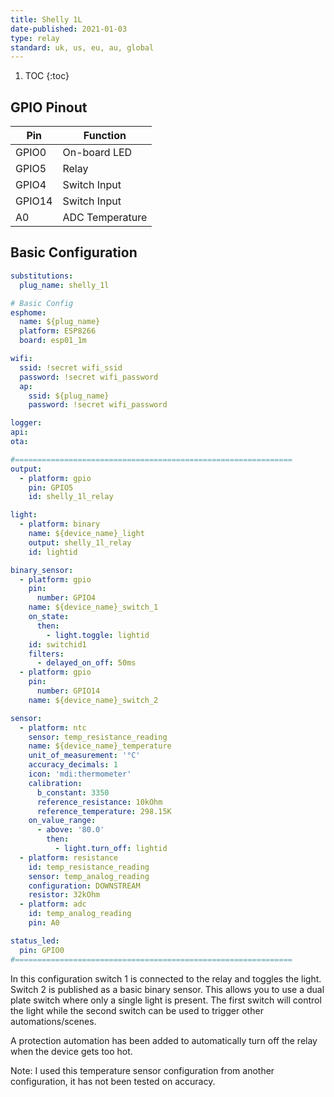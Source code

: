 ```yaml
---
title: Shelly 1L
date-published: 2021-01-03
type: relay
standard: uk, us, eu, au, global
---
```


1. TOC
{:toc}

## GPIO Pinout

| Pin     | Function                           |
|---------|------------------------------------|
| GPIO0   | On-board LED                       |
| GPIO5   | Relay                              |
| GPIO4   | Switch Input                       |
| GPIO14  | Switch Input                       |
| A0      | ADC Temperature                    |

## Basic Configuration

```yaml
substitutions:
  plug_name: shelly_1l

# Basic Config
esphome:
  name: ${plug_name}
  platform: ESP8266
  board: esp01_1m

wifi:
  ssid: !secret wifi_ssid
  password: !secret wifi_password
  ap:
    ssid: ${plug_name}
    password: !secret wifi_password

logger:
api:
ota:

#==============================================================
output:
  - platform: gpio
    pin: GPIO5
    id: shelly_1l_relay

light:
  - platform: binary
    name: ${device_name}_light
    output: shelly_1l_relay
    id: lightid

binary_sensor:
  - platform: gpio
    pin:
      number: GPIO4
    name: ${device_name}_switch_1
    on_state:
      then:
        - light.toggle: lightid
    id: switchid1
    filters:
      - delayed_on_off: 50ms
  - platform: gpio
    pin:
      number: GPIO14
    name: ${device_name}_switch_2

sensor:
  - platform: ntc
    sensor: temp_resistance_reading
    name: ${device_name}_temperature
    unit_of_measurement: '°C'
    accuracy_decimals: 1
    icon: 'mdi:thermometer'
    calibration:
      b_constant: 3350
      reference_resistance: 10kOhm
      reference_temperature: 298.15K
    on_value_range:
      - above: '80.0'
        then:
          - light.turn_off: lightid
  - platform: resistance
    id: temp_resistance_reading
    sensor: temp_analog_reading
    configuration: DOWNSTREAM
    resistor: 32kOhm
  - platform: adc
    id: temp_analog_reading
    pin: A0

status_led:
  pin: GPIO0
#==============================================================
```

In this configuration switch 1 is connected to the relay and toggles the light.
Switch 2 is published as a basic binary sensor. This allows you to use a dual plate switch where only a single light is present. 
The first switch will control the light while the second switch can be used to trigger other automations/scenes.

A protection automation has been added to automatically turn off the relay when the device gets too hot.

Note: I used this temperature sensor configuration from another configuration, it has not been tested on accuracy.
